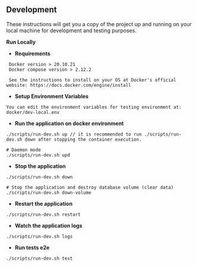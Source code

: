 ## Development

These instructions will get you a copy of the project up and running on your local machine for development and testing purposes.

**Run Locally**

- **Requirements**

```
 Docker version > 20.10.21
 Docker compose version > 2.12.2

 See the instructions to install on your OS at Docker's official website: https://docs.docker.com/engine/install
```

- **Setup Environment Variables**

```
You can edit the environment variables for testing environment at: docker/dev-local.env
```

- **Run the application on docker environment**

```
./scripts/run-dev.sh up // it is recommended to run ./scripts/run-dev.sh down after stopping the container execution.

# Daemon mode
./scripts/run-dev.sh upd
```

- **Stop the application**

```
./scripts/run-dev.sh down

# Stop the application and destroy database volume (clear data)
./scripts/run-dev.sh down-volume
```

- **Restart the application**

```
./scripts/run-dev.sh restart
```

- **Watch the application logs**

```
./scripts/run-dev.sh logs
```

- **Run tests e2e**

```
./scripts/run-dev.sh test
```
